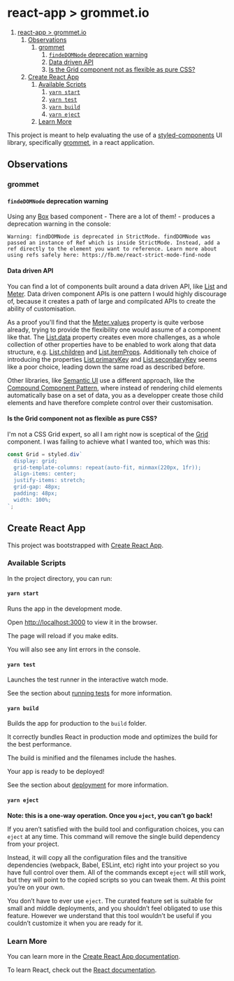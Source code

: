# react-app > grommet.io

1. [react-app > grommet.io](#react-app--grommetio)
   1. [Observations](#observations)
      1. [grommet](#grommet)
         1. [`findeDOMNode` deprecation warning](#findedomnode-deprecation-warning)
         2. [Data driven API](#data-driven-api)
         3. [Is the Grid component not as flexible as pure CSS?](#is-the-grid-component-not-as-flexible-as-pure-css)
   2. [Create React App](#create-react-app)
      1. [Available Scripts](#available-scripts)
         1. [`yarn start`](#yarn-start)
         2. [`yarn test`](#yarn-test)
         3. [`yarn build`](#yarn-build)
         4. [`yarn eject`](#yarn-eject)
      2. [Learn More](#learn-more)

This project is meant to help evaluating the use of a [styled-components](https://styled-components.com/) UI library, specifically [grommet](https://v2.grommet.io/), in a react application.

## Observations

### grommet

#### `findeDOMNode` deprecation warning

Using any [Box](https://v2.grommet.io/box) based component - There are a lot of them! - produces a deprecation warning in the console:

```plain
Warning: findDOMNode is deprecated in StrictMode. findDOMNode was passed an instance of Ref which is inside StrictMode. Instead, add a ref directly to the element you want to reference. Learn more about using refs safely here: https://fb.me/react-strict-mode-find-node
```

#### Data driven API

You can find a lot of components built around a data driven API, like [List](https://v2.grommet.io/list) and [Meter](https://v2.grommet.io/meter). Data driven component APIs is one pattern I would highly discourage of, because it creates a path of large and compilcated APIs to create the ability of customisation.

As a proof you'll find that the [Meter.values](https://v2.grommet.io/meter#values) property is quite verbose already, trying to provide the flexibility one would assume of a component like that. The [List.data](https://v2.grommet.io/list#data) property creates even more challenges, as a whole collection of other properties have to be enabled to work along that data structure, e.g. [List.children](https://v2.grommet.io/list#children) and [List.itemProps](https://v2.grommet.io/list#itemProps). Additionally teh choice of introducing the properties [List.primaryKey](https://v2.grommet.io/list#primaryKey) and [List.secondaryKey](https://v2.grommet.io/list#secondaryKey) seems like a poor choice, leading down the same road as described before.

Other libraries, like [Semantic UI](https://react.semantic-ui.com/elements/list/#types-bulleted) use a different approach, like the [Compound Component Pattern](https://kentcdodds.com/blog/compound-components-with-react-hooks), where instead of rendering child elements automatically base on a set of data, you as a developper create those child elements and have therefore complete control over their customisation.

#### Is the Grid component not as flexible as pure CSS?

I'm not a CSS Grid expert, so all I am right now is sceptical of the [Grid](https://v2.grommet.io/grid) component. I was failing to achieve what I wanted too, which was this:

```javascript
const Grid = styled.div`
  display: grid;
  grid-template-columns: repeat(auto-fit, minmax(220px, 1fr));
  align-items: center;
  justify-items: stretch;
  grid-gap: 48px;
  padding: 48px;
  width: 100%;
`;
```

## Create React App

This project was bootstrapped with [Create React App](https://github.com/facebook/create-react-app).

### Available Scripts

In the project directory, you can run:

#### `yarn start`

Runs the app in the development mode.

Open [http://localhost:3000](http://localhost:3000) to view it in the browser.

The page will reload if you make edits.

You will also see any lint errors in the console.

#### `yarn test`

Launches the test runner in the interactive watch mode.

See the section about [running tests](https://facebook.github.io/create-react-app/docs/running-tests) for more information.

#### `yarn build`

Builds the app for production to the `build` folder.

It correctly bundles React in production mode and optimizes the build for the best performance.

The build is minified and the filenames include the hashes.

Your app is ready to be deployed!

See the section about [deployment](https://facebook.github.io/create-react-app/docs/deployment) for more information.

#### `yarn eject`

**Note: this is a one-way operation. Once you `eject`, you can’t go back!**

If you aren’t satisfied with the build tool and configuration choices, you can `eject` at any time. This command will remove the single build dependency from your project.

Instead, it will copy all the configuration files and the transitive dependencies (webpack, Babel, ESLint, etc) right into your project so you have full control over them. All of the commands except `eject` will still work, but they will point to the copied scripts so you can tweak them. At this point you’re on your own.

You don’t have to ever use `eject`. The curated feature set is suitable for small and middle deployments, and you shouldn’t feel obligated to use this feature. However we understand that this tool wouldn’t be useful if you couldn’t customize it when you are ready for it.

### Learn More

You can learn more in the [Create React App documentation](https://facebook.github.io/create-react-app/docs/getting-started).

To learn React, check out the [React documentation](https://reactjs.org/).
